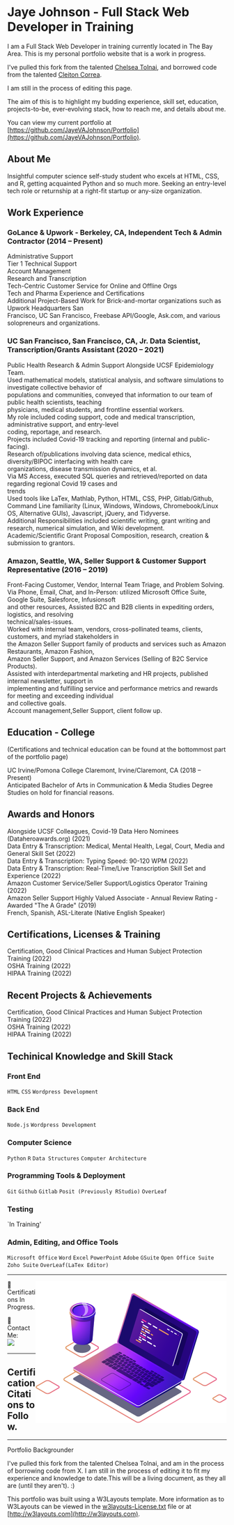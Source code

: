 # Jaye Johnson - Full Stack Web Developer in Training

I am a Full Stack Web Developer in training currently located in The Bay Area. This is my personal portfolio website that is a work in progress.

I've pulled this fork from the talented [Chelsea Tolnai](https://github.com/ChelseaTolnai/Portfolio), and borrowed code from the talented [Cleiton Correa](https://github.com/CleitonCorrea/my-certifications).

I am still in the process of editing this page.

The aim of this is to highlight my budding experience, skill set, education, projects-to-be, ever-evolving stack, how to reach me, and details about me.

You can view my current portfolio at [https://github.com/JayeVAJohnson/Portfolio](https://github.com/JayeVAJohnson/Portfolio).

## About Me

Insightful computer science self-study student who excels at HTML, CSS, and R, getting acquainted Python and so much more. Seeking an entry-level tech role or returnship at a right-fit startup or any-size organization. 

</p>

## Work Experience

### GoLance & Upwork - Berkeley, CA, Independent Tech & Admin Contractor (2014 – Present)

Administrative Support</br>
Tier 1 Technical Support</br>
Account Management</br>
Research and Transcription</br>
Tech-Centric Customer Service for Online and Offline Orgs</br>
Tech and Pharma Experience and Certifications</br>
Additional Project-Based Work for Brick-and-mortar organizations such as Upwork Headquarters San</br>
Francisco, UC San Francisco, Freebase API/Google, Ask.com, and various solopreneurs and organizations.</br>

### UC San Francisco, San Francisco, CA, Jr. Data Scientist, Transcription/Grants Assistant (2020 – 2021)

Public Health Research & Admin Support Alongside UCSF Epidemiology Team.</br>
Used mathematical models, statistical analysis, and software simulations to investigate collective behavior of</br>
populations and communities, conveyed that information to our team of public health scientists, teaching</br>
physicians, medical students, and frontline essential workers.</br>
My role included coding support, code and medical transcription, administrative support, and entry-level</br>
coding, reportage, and research.</br>
Projects included Covid-19 tracking and reporting (internal and public-facing).</br>
Research of/publications involving data science, medical ethics, diversity/BIPOC interfacing with health care</br>
organizations, disease transmission dynamics, et al.</br>
Via MS Access, executed SQL queries and retrieved/reported on data regarding regional Covid 19 cases and</br>
trends</br>
Used tools like LaTex, Mathlab, Python, HTML, CSS, PHP, Gitlab/Github, Command Line familiarity (Linux,
Windows, Windows, Chromebook/Linux OS, Alternative GUIs), Javascript, jQuery, and Tidyverse.</br>
Additional Responsibilities included scientific writing, grant writing and research, numerical simulation, and
Wiki development.</br>
Academic/Scientific Grant Proposal Composition, research, creation & submission to grantors.</br>


### Amazon, Seattle, WA, Seller Support & Customer Support Representative (2016 – 2019)

Front-Facing Customer, Vendor, Internal Team Triage, and Problem Solving.</br>
Via Phone, Email, Chat, and In-Person: utilized Microsoft Office Suite, Google Suite, Salesforce, Infusionsoft</br>
and other resources, Assisted B2C and B2B clients in expediting orders, logistics, and resolving</br>
technical/sales-issues.</br>
Worked with internal team, vendors, cross-pollinated teams, clients, customers, and myriad stakeholders in</br>
the Amazon Seller Support family of products and services such as Amazon Restaurants, Amazon Fashion,</br>
Amazon Seller Support, and Amazon Services (Selling of B2C Service Products).</br>
Assisted with interdepartmental marketing and HR projects, published internal newsletter, support in</br>
implementing and fulfilling service and performance metrics and rewards for meeting and exceeding individual</br>
and collective goals.</br>
Account management,Seller Support, client follow up.</br>


## Education - College
   (Certifications and technical education can be found at the bottommost part of the portfolio page)
   
UC Irvine/Pomona College Claremont, Irvine/Claremont, CA (2018 – Present)</br>
Anticipated Bachelor of Arts in Communication & Media Studies Degree </br>
Studies on hold for financial reasons.</br>

## Awards and Honors
Alongside UCSF Colleagues, Covid-19 Data Hero Nominees (Dataheroawards.org) (2021)</br>
Data Entry & Transcription: Medical, Mental Health, Legal, Court, Media and General Skill Set (2022)</br>
Data Entry & Transcription: Typing Speed: 90-120 WPM (2022)</br>
Data Entry & Transcription: Real-Time/Live Transcription Skill Set and Experience (2022)</br>
Amazon Customer Service/Seller Support/Logistics Operator Training (2022)</br>
Amazon Seller Support Highly Valued Associate - Annual Review Rating - Awarded "The A Grade" (2019)</br>
French, Spanish, ASL-Literate (Native English Speaker)</br>

## Certifications, Licenses & Training
Certification, Good Clinical Practices and Human Subject Protection Training (2022)</br>
OSHA Training (2022)</br>
HIPAA Training (2022)</br>


## Recent Projects & Achievements 
Certification, Good Clinical Practices and Human Subject Protection Training (2022)</br>
OSHA Training (2022)</br>
HIPAA Training (2022)</br>
 

## Techinical Knowledge and Skill Stack

### Front End

`HTML` `CSS` `Wordpress Development`

### Back End

`Node.js` `Wordpress Development`

### Computer Science

`Python` `R` `Data Structures` `Computer Architecture`

### Programming Tools & Deployment

`Git` `Github` `Gitlab` `Posit (Previously RStudio)` `OverLeaf` 

### Testing

`In Training'

### Admin, Editing, and Office Tools

`Microsoft Office` `Word` `Excel` `PowerPoint` `Adobe` `GSuite` `Open Office Suite` `Zoho Suite` `OverLeaf(LaTex Editor)` 


----------------------

<img src="https://github.com/JayeVAJohnson/Portfolio/blob/master/images/computer-illustration.png" align="right" alt="Computador iuriCode">

<p align="left">
 🦄  Certifications In Progress.
 
</p>
 
 🤝 Contact Me:
 </br>
  <a href="https://www.linkedin.com/in/jayevajohnson" alt="Linkedin" target="_blank" >
  <img src="https://img.shields.io/badge/-Linkedin-0e76a8?style=flat-square&logo=Linkedin&logoColor=white&link=https://www.linkedin.com/in/jayevajohnson/" /></a>
 
</p>  
 
----------------------

## Certification Citations to Follow. 

----------------------
Portfolio Backgrounder

I've pulled this fork from the talented Chelsea Tolnai, and am in the process of borrowing code from X.  I am still in the process of editing it to fit my experience and knowledge to date.This will be a living document, as they all are (until they aren't). :)

This portfolio was built using a W3Layouts template. More information as to W3Layouts can be viewed in the [w3layouts-License.txt](w3layouts-License.txt) file or at [http://w3layouts.com](http://w3layouts.com).
